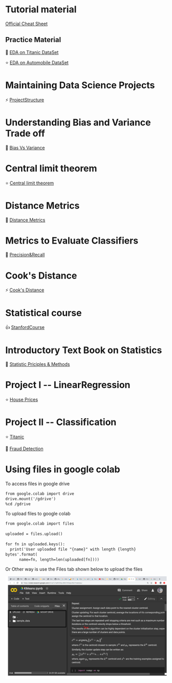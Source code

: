 # Tutorial material

[Official Cheat Sheet](https://github.com/pandas-dev/pandas/blob/master/doc/cheatsheet/Pandas_Cheat_Sheet.pdf)

## Practice Material

:star2: [EDA on Titanic DataSet](https://github.com/TarekDib03/titanic-EDA/blob/master/Titanic%20-%20Project.ipynb)

:star: [EDA on Automobile DataSet](https://github.com/rushabh-mehta/EDA-on-Automobile-Dataset/blob/master/AutomobileEDA.ipynb)

# Maintaining Data Science Projects

:zap: [ProjectStructure](https://drivendata.github.io/cookiecutter-data-science/)

# Understanding Bias and Variance Trade off

:star2: [Bias Vs Variance](http://scott.fortmann-roe.com/docs/BiasVariance.html)

# Central limit theorem

:star: [Central limit theorem](http://demonstrations.wolfram.com/CentralLimitTheoremForTheContinuousUniformDistribution/)

# Distance Metrics

:star2: [Distance Metrics](https://numerics.mathdotnet.com/Distance.html)

# Metrics to Evaluate Classifiers

:star2: [Precision&Recall](https://en.wikipedia.org/wiki/Precision_and_recall)

# Cook's Distance

:zap: [Cook's Distance](https://www.statisticshowto.datasciencecentral.com/cooks-distance/)

# Statistical course

:+1: [StanfordCourse](https://online.stanford.edu/courses/sohs-ystatslearning-statistical-learning-self-paced)

# Introductory Text Book on Statistics

:book: [Statistic Priciples & Methods](Stats-6th-Edition-by-Johnson-and-Bhattacharyya.pdf)

# Project I -- LinearRegression

:star: [House Prices](https://www.kaggle.com/c/house-prices-advanced-regression-techniques/data)

# Project II -- Classification

:star: [Titanic](https://www.kaggle.com/c/titanic/overview)

:star2: [Fraud Detection](https://www.kaggle.com/c/ieee-fraud-detection/overview)

# Using files in google colab

To access files in google drive

```
from google.colab import drive
drive.mount('/gdrive')
%cd /gdrive
```

To upload files to google colab

```
from google.colab import files

uploaded = files.upload()

for fn in uploaded.keys():
  print('User uploaded file "{name}" with length {length} bytes'.format(
      name=fn, length=len(uploaded[fn])))
```

Or Other way is use the Files tab shown below to upload the files

<img src="https://github.com/HarshaVardhanBabu/TutorialMaterial/blob/master/Screenshot%202019-10-11%20at%208.14.32%20AM.png" />
